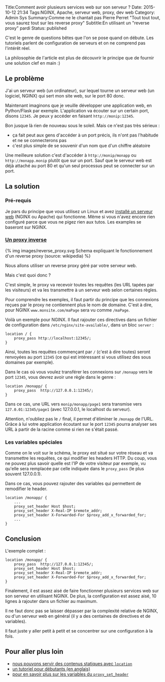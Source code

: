 Title:Comment avoir plusieurs services web sur son serveur ?
Date: 2015-10-12 21:34
Tags:NGINX, Apache, serveur web, proxy, dev web
Category: Admin Sys
Summary:Comme ne le chantait pas Pierre Perret "Tout tout tout, vous saurez tout sur les reverse proxy"
Subtitle:En utilisant un "reverse proxy" pardi
Status: published

C'est le genre de questions bêtes que l'on se pose quand on débute. Les tutoriels parlent de configuration de serveurs et on ne comprend pas l'intérêt réel.

La philosophie de l'article est plus de découvrir le principe que de fournir une solution clef en main :)

## Le problème

J'ai un serveur web (un ordinateur), sur lequel tourne un serveur web (un logiciel, NGINX) qui sert mon site web, sur le port 80 donc.

Maintenant imaginons que je veuille développer une application web, en Python/Flask par exemple. L'application va écouter sur un certain port, disons `12345`. Je peux y accéder en faisant `http://monip:12345`.

Bon jusque là rien de nouveau sous le soleil. Mais ce n'est pas très sérieux :

 * ça fait peut aux gens d'accéder à un port précis, ils n'ont pas l'habitude et ne se connecterons pas
 * c'est plus simple de se souvenir d'un nom que d'un chiffre aléatoire

Une meilleure solution c'est d'accéder à `http://monip/monapp` ou `http://monapp.monip` plutôt que sur un port. Sauf que le serveur web est déjà attaché au port 80 et qu'un seul processus peut se connecter sur un port.


## La solution

### Pré-requis

Je pars du principe que vous utilisez un Linux et avez [installé un serveur web](https://www.digitalocean.com/community/tutorials/how-to-install-nginx-on-ubuntu-14-04-lts) (NGINX ou Apache) qui fonctionne. Même si vous n'avez encore rien configuré parce que vous ne pigez rien aux tutos. Les examples se baseront sur NGINX.

### [Un proxy inverse](https://fr.wikipedia.org/wiki/Proxy_inverse)

{% img images/reverse_proxy.svg Schema expliquant le fonctionnement d'un reverse proxy (source: wikipedia) %}

Nous allons utiliser un reverse proxy géré par votre serveur web.

Mais c'est quoi donc ?

C'est simple, le proxy va recevoir toutes les requêtes (les URL tapées par les visiteurs) et va les transmettre à un serveur web selon certaines règles.

Pour comprendre les exemples, il faut partir du principe que les connexions reçues par le proxy ne contiennent plus le nom de domaine. C'est à dire, pour NGINX `www.monsite.com/maPage` sera vu comme `/maPage`.

Voilà un exemple pour NGINX. Il faut rajouter ces directives dans un fichier de configuration dans `/etc/nginx/site-available/`, dans un bloc `server` :
```
location / {
    proxy_pass http://localhost:12345/;
}
```
 Ainsi, toutes les requêtes commençant par `/` (c'est à dire toutes) seront renvoyées au port `12345` (ce qui est intéressant si vous utilisez des sous domaines par exemple).


Dans le cas où vous voulez transférer les connexions sur `/monapp` vers le port `12345`, vous devrez avoir une règle dans le genre :

```
location /monapp/ {
    proxy_pass  http://127.0.0.1:12345/;
}
```

Dans ce cas, une URL vers `monip/monapp/page1` sera transmise vers `127.0.01:12345/page1` (avec 127.0.0.1, le localhost du serveur).

Attention, n'oubliez pas le `/` final, il permet d'éliminer le `/monapp` de l'URL. Grâce à lui votre application écoutant sur le port `12345` pourra analyser ses URL à partir de la racine comme si rien ne s'était passé.

### Les variables spéciales

Comme on le voit sur le schéma, le proxy est situé sur votre réseau et va transmettre les requêtes, ce qui modifier les headers HTTP. Du coup, vous ne pouvez plus savoir quelle est l'IP de votre visiteur par exemple, vu qu'elle sera remplacée par celle indiquée dans le `proxy_pass` (le plus souvent 127.0.0.1).

Dans ce cas, vous pouvez rajouter des variables qui permettent de remodifier le header.

```
location /monapp/ {
    ...
    proxy_set_header Host $host;
    proxy_set_header X-Real-IP $remote_addr;
    proxy_set_header X-Forwarded-For $proxy_add_x_forwarded_for;
    ...
}
```

## Conclusion

L'exemple complet :

```
location /monapp/ {
    proxy_pass  http://127.0.0.1:12345/;
    proxy_set_header Host $host;
    proxy_set_header X-Real-IP $remote_addr;
    proxy_set_header X-Forwarded-For $proxy_add_x_forwarded_for;
}
```

Finalement, il est assez aisé de faire fonctionner plusieurs services web sur son serveur en utilisant NGINX. De plus, la configuration est assez aisé, 10 lignes à rajouter dans un fichier au maximum.

Il ne faut donc pas se laisser dépasser par la complexité relative de NGINX, ou d'un serveur web en général (il y a des centaines de directives et de variables).

Il faut juste y aller petit à petit et se concentrer sur une configuration à la fois.

## Pour aller plus loin

 * [nous pouvons servir des contenus statiques avec `location`](https://www.nginx.com/resources/admin-guide/serving-static-content/)
 * [un tutoriel pour débutants (en anglais)](http://nginx.org/en/docs/beginners_guide.html#proxy)
 * [pour en savoir plus sur les variables du `proxy_set_header`](http://nginx.org/en/docs/http/ngx_http_proxy_module.html#proxy_set_header)